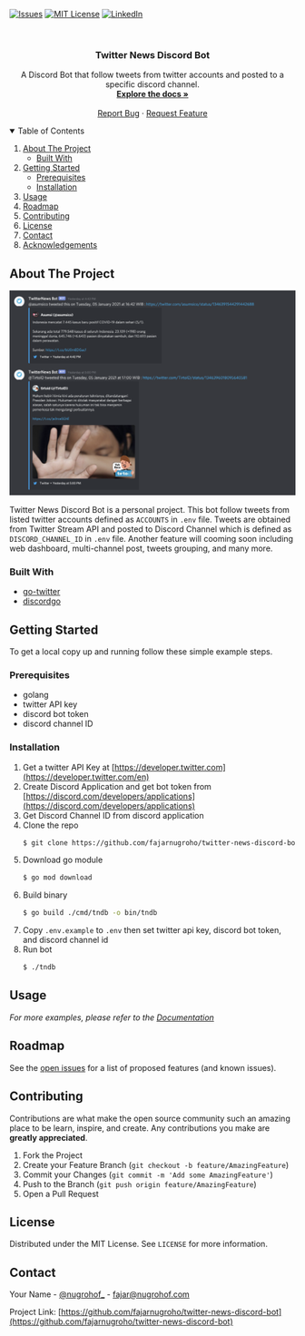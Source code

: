 <!--
*** Thanks for checking out the twitter-news-discord-bot. If you have a suggestion
*** that would make this better, please fork the repo and create a pull request
*** or simply open an issue with the tag "enhancement".
*** Thanks again! Now go create something AMAZING! :D
-->



<!-- PROJECT SHIELDS -->
<!--
*** I'm using markdown "reference style" links for readability.
*** Reference links are enclosed in brackets [ ] instead of parentheses ( ).
*** See the bottom of this document for the declaration of the reference variables
*** for contributors-url, forks-url, etc. This is an optional, concise syntax you may use.
*** https://www.markdownguide.org/basic-syntax/#reference-style-links
-->
[![Issues][issues-shield]][issues-url]
[![MIT License][license-shield]][license-url]
[![LinkedIn][linkedin-shield]][linkedin-url]



<!-- PROJECT LOGO -->
<br />
<p align="center">
  <h3 align="center">Twitter News Discord Bot</h3>

  <p align="center">
    A Discord Bot that follow tweets from twitter accounts and posted to a specific discord channel.
    <br />
    <a href="https://github.com/fajarnugroho/twitter-news-discord-bot"><strong>Explore the docs »</strong></a>
    <br />
    <br />
    <a href="https://github.com/fajarnugroho/twitter-news-discord-bot/issues">Report Bug</a>
    ·
    <a href="https://github.com/fajarnugroho/twitter-news-discord-bot/issues">Request Feature</a>
  </p>
</p>



<!-- TABLE OF CONTENTS -->
<details open="open">
  <summary>Table of Contents</summary>
  <ol>
    <li>
      <a href="#about-the-project">About The Project</a>
      <ul>
        <li><a href="#built-with">Built With</a></li>
      </ul>
    </li>
    <li>
      <a href="#getting-started">Getting Started</a>
      <ul>
        <li><a href="#prerequisites">Prerequisites</a></li>
        <li><a href="#installation">Installation</a></li>
      </ul>
    </li>
    <li><a href="#usage">Usage</a></li>
    <li><a href="#roadmap">Roadmap</a></li>
    <li><a href="#contributing">Contributing</a></li>
    <li><a href="#license">License</a></li>
    <li><a href="#contact">Contact</a></li>
    <li><a href="#acknowledgements">Acknowledgements</a></li>
  </ol>
</details>



<!-- ABOUT THE PROJECT -->
## About The Project

![Product Name Screen Shot][product-screenshot]

Twitter News Discord Bot is a personal project. This bot follow tweets from listed twitter accounts defined as `ACCOUNTS` in `.env` file. Tweets are obtained from Twitter Stream API and posted to Discord Channel which is defined as `DISCORD_CHANNEL_ID` in `.env` file.
Another feature will cooming soon including web dashboard, multi-channel post, tweets grouping, and many more.

### Built With

* [go-twitter](https://github.com/dghubble/go-twitter)
* [discordgo](https://github.com/bwmarrin/discordgo)


<!-- GETTING STARTED -->
## Getting Started

To get a local copy up and running follow these simple example steps.
### Prerequisites

* golang
* twitter API key
* discord bot token
* discord channel ID

### Installation

1. Get a twitter API Key at [https://developer.twitter.com](https://developer.twitter.com/en)
2. Create Discord Application and get bot token from [https://discord.com/developers/applications](https://discord.com/developers/applications)
3. Get Discord Channel ID from discord application
4. Clone the repo
   ```sh
   $ git clone https://github.com/fajarnugroho/twitter-news-discord-bot.git
   ```
5. Download go module
   ```sh
   $ go mod download
   ```
6. Build binary
   ```sh
   $ go build ./cmd/tndb -o bin/tndb
   ```
7. Copy `.env.example` to `.env` then set twitter api key, discord bot token, and discord channel id
8. Run bot
    ```sh
    $ ./tndb
    ```
<!-- USAGE EXAMPLES -->
## Usage

_For more examples, please refer to the [Documentation](docs/CONFIGURATION.md)_


<!-- ROADMAP -->
## Roadmap

See the [open issues](https://github.com/fajarnugroho/twitter-news-discord-bot/issues) for a list of proposed features (and known issues).



<!-- CONTRIBUTING -->
## Contributing

Contributions are what make the open source community such an amazing place to be learn, inspire, and create. Any contributions you make are **greatly appreciated**.

1. Fork the Project
2. Create your Feature Branch (`git checkout -b feature/AmazingFeature`)
3. Commit your Changes (`git commit -m 'Add some AmazingFeature'`)
4. Push to the Branch (`git push origin feature/AmazingFeature`)
5. Open a Pull Request



<!-- LICENSE -->
## License

Distributed under the MIT License. See `LICENSE` for more information.



<!-- CONTACT -->
## Contact

Your Name - [@nugrohof_](https://twitter.com/nugrohof_) - fajar@nugrohof.com

Project Link: [https://github.com/fajarnugroho/twitter-news-discord-bot](https://github.com/fajarnugroho/twitter-news-discord-bot)




<!-- MARKDOWN LINKS & IMAGES -->
<!-- https://www.markdownguide.org/basic-syntax/#reference-style-links -->
[issues-shield]: https://img.shields.io/github/issues/fajarnugroho/twitter-news-discord-bot?style=flat-square
[issues-url]: https://github.com/fajarnugroho/twitter-news-discord-bot/issues
[license-shield]: https://img.shields.io/github/license/fajarnugroho/twitter-news-discord-bot.svg?style=flat-square
[license-url]: https://github.com/fajarnugroho/twitter-news-discord-bot/blob/master/LICENSE
[linkedin-shield]: https://img.shields.io/badge/-LinkedIn-black.svg?style=flat-square&logo=linkedin&colorB=555
[linkedin-url]: https://linkedin.com/in/fajar-nugroho
[product-screenshot]: images/screenshot.png
